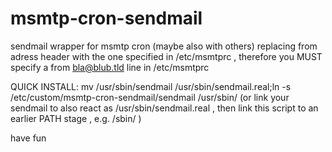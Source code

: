 # msmtp-cron-sendmail
  sendmail wrapper for msmtp cron (maybe also with others) replacing from adress header with the one specified in /etc/msmtprc ,  therefore you MUST specify a from bla@blub.tld line in /etc/msmtprc


QUICK INSTALL: mv /usr/sbin/sendmail /usr/sbin/sendmail.real;ln -s /etc/custom/msmtp-cron-sendmail/sendmail /usr/sbin/
(or link your sendmail to also react as /usr/sbin/sendmail.real , then link this script to an earlier PATH stage , e.g. /sbin/ )

have fun
